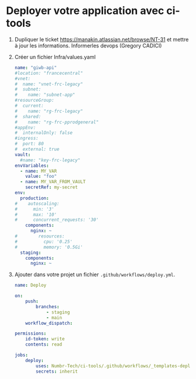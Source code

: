 # Deployer votre application avec ci-tools

1. Dupliquer le ticket https://manakin.atlassian.net/browse/NT-31 et mettre à jour les informations. Informerles devops (Gregory CADICI)

2. Créer un fichier Infra/values.yaml

    ```yaml
    name: "giwb-api"
    #location: "francecentral"
    #vnet:
    #  name: "vnet-frc-legacy"
    #  subnet:
    #    name: "subnet-app"
    #resourceGroup:
    #  current:
    #    name: "rg-frc-legacy"
    #  shared:
    #    name: "rg-frc-pprodgeneral"
    #appEnv:
    #  internalOnly: false
    #ingress:
    #  port: 80
    #  external: true
    vault:
      #name: "key-frc-legacy"
    envVariables:
      - name: MY_VAR
        value: "foo"
      - name: MY_VAR_FROM_VAULT
        secretRef: my-secret
    env:
      production:
    #    autoscaling:
    #      min: '3'
    #      max: '10'
    #      concurrent_requests: '30'
        components:
          nginx: ~
    #        resources:
    #          cpu: '0.25'
    #          memory: '0.5Gi'
      staging:
        components:
          nginx: ~
    ```

4. Ajouter dans votre projet un fichier `.github/workflows/deploy.yml`.

   ```yaml
   name: Deploy

   on:
       push:
           branches:
               - staging
               - main
       workflow_dispatch:

   permissions:
       id-token: write
       contents: read

   jobs:
       deploy:
           uses: Numbr-Tech/ci-tools/.github/workflows/_templates-deploy-simple.yml@v2
           secrets: inherit
   ```

